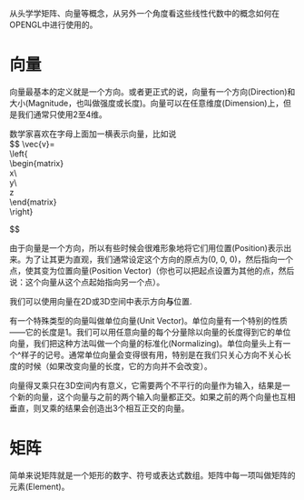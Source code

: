 从头学学矩阵、向量等概念，从另外一个角度看这些线性代数中的概念如何在OPENGL中进行使用的。

# 向量

向量最基本的定义就是一个方向。或者更正式的说，向量有一个方向\(Direction\)和大小\(Magnitude，也叫做强度或长度\)。向量可以在任意维度\(Dimension\)上，但是我们通常只使用2至4维。

数学家喜欢在字母上面加一横表示向量，比如说  
$$ \vec{v}=  
\left{  
  \begin{matrix}  
   x\  
   y\  
   z  
  \end{matrix}  
\right}

$$

由于向量是一个方向，所以有些时候会很难形象地将它们用位置\(Position\)表示出来。为了让其更为直观，我们通常设定这个方向的原点为\(0, 0, 0\)，然后指向一个点，使其变为位置向量\(Position Vector\)（你也可以把起点设置为其他的点，然后说：这个向量从这个点起始指向另一个点）。

我们可以使用向量在2D或3D空间中表示方向**与**位置.

有一个特殊类型的向量叫做单位向量\(Unit Vector\)。单位向量有一个特别的性质——它的长度是1。我们可以用任意向量的每个分量除以向量的长度得到它的单位向量，我们把这种方法叫做一个向量的标准化\(Normalizing\)。单位向量头上有一个^样子的记号。通常单位向量会变得很有用，特别是在我们只关心方向不关心长度的时候（如果改变向量的长度，它的方向并不会改变）。

向量得叉乘只在3D空间内有意义，它需要两个不平行的向量作为输入，结果是一个新的向量，这个向量与之前的两个输入向量都正交。如果之前的两个向量也互相垂直，则叉乘的结果会创造出3个相互正交的向量。

# 矩阵

简单来说矩阵就是一个矩形的数字、符号或表达式数组。矩阵中每一项叫做矩阵的元素\(Element\)。



